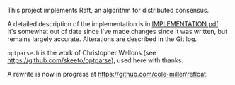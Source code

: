 This project implements Raft, an algorithm for distributed consensus.

A detailed description of the implementation is in
[IMPLEMENTATION.pdf](IMPLEMENTATION.pdf). It's somewhat out of date since I've
made changes since it was written, but remains largely accurate. Alterations are
described in the Git log.

`optparse.h` is the work of Christopher Wellons (see
<https://github.com/skeeto/optparse>), used here with thanks.

A rewrite is now in progress at <https://github.com/cole-miller/refloat>.
